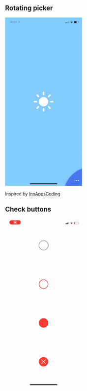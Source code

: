 <h2>Rotating picker</h2>

<img src="rotatingPicker.gif" width="250"/>
<p>Inspired by <a href="https://www.instagram.com/innappscoding/">InnAppsCoding</a></p>

<h2>Check buttons</h2>
<img src="checkButtons.gif" width="250"/>
